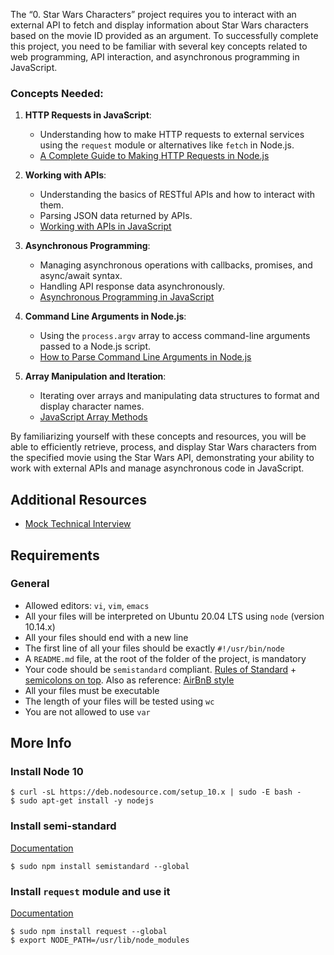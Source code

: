 The “0. Star Wars Characters” project requires you to interact with an external API to fetch and display information about Star Wars characters based on the movie ID provided as an argument. To successfully complete this project, you need to be familiar with several key concepts related to web programming, API interaction, and asynchronous programming in JavaScript.

### Concepts Needed:

1.  **HTTP Requests in JavaScript**:
    
    -   Understanding how to make HTTP requests to external services using the `request` module or alternatives like `fetch` in Node.js.
    -   [A Complete Guide to Making HTTP Requests in Node.js](https://intranet.alxswe.com/rltoken/iRse23lnV4gAsD9JJTJMMQ "A Complete Guide to Making HTTP Requests in Node.js")
2.  **Working with APIs**:
    
    -   Understanding the basics of RESTful APIs and how to interact with them.
    -   Parsing JSON data returned by APIs.
    -   [Working with APIs in JavaScript](https://intranet.alxswe.com/rltoken/KyGS_uB68mLaP5irrH8JVA "Working with APIs in JavaScript")
3.  **Asynchronous Programming**:
    
    -   Managing asynchronous operations with callbacks, promises, and async/await syntax.
    -   Handling API response data asynchronously.
    -   [Asynchronous Programming in JavaScript](https://intranet.alxswe.com/rltoken/tdKMGJrRstCkXSReNfRFpQ "Asynchronous Programming in JavaScript")
4.  **Command Line Arguments in Node.js**:
    
    -   Using the `process.argv` array to access command-line arguments passed to a Node.js script.
    -   [How to Parse Command Line Arguments in Node.js](https://intranet.alxswe.com/rltoken/oWBOWJZLF_D9GfOydPz6Kg "How to Parse Command Line Arguments in Node.js")
5.  **Array Manipulation and Iteration**:
    
    -   Iterating over arrays and manipulating data structures to format and display character names.
    -   [JavaScript Array Methods](https://intranet.alxswe.com/rltoken/8zdG036OYYvVco_AZTExoA "JavaScript Array Methods")

By familiarizing yourself with these concepts and resources, you will be able to efficiently retrieve, process, and display Star Wars characters from the specified movie using the Star Wars API, demonstrating your ability to work with external APIs and manage asynchronous code in JavaScript.

## Additional Resources

-   [Mock Technical Interview](https://intranet.alxswe.com/rltoken/du6hlPQm6qi4A7eEursNhQ "Mock Technical Interview")

## Requirements

### General

-   Allowed editors: `vi`, `vim`, `emacs`
-   All your files will be interpreted on Ubuntu 20.04 LTS using `node` (version 10.14.x)
-   All your files should end with a new line
-   The first line of all your files should be exactly `#!/usr/bin/node`
-   A `README.md` file, at the root of the folder of the project, is mandatory
-   Your code should be `semistandard` compliant. [Rules of Standard](https://intranet.alxswe.com/rltoken/9P3gH5mVdJCEKL87E-IMaA "Rules of Standard") + [semicolons on top](https://intranet.alxswe.com/rltoken/WjMvQfBMKBdsNUuHyg55Dw "semicolons on top"). Also as reference: [AirBnB style](https://intranet.alxswe.com/rltoken/Xp81RT-Sfi7uE_kNCSXunw "AirBnB style")
-   All your files must be executable
-   The length of your files will be tested using `wc`
-   You are not allowed to use `var`

## More Info

### Install Node 10

```
$ curl -sL https://deb.nodesource.com/setup_10.x | sudo -E bash -
$ sudo apt-get install -y nodejs
```

### Install semi-standard

[Documentation](https://intranet.alxswe.com/rltoken/WjMvQfBMKBdsNUuHyg55Dw "Documentation")

```
$ sudo npm install semistandard --global
```

### Install `request` module and use it

[Documentation](https://intranet.alxswe.com/rltoken/BWz2gc45S-nZaxEY6GA6Zw "Documentation")

```
$ sudo npm install request --global
$ export NODE_PATH=/usr/lib/node_modules
```